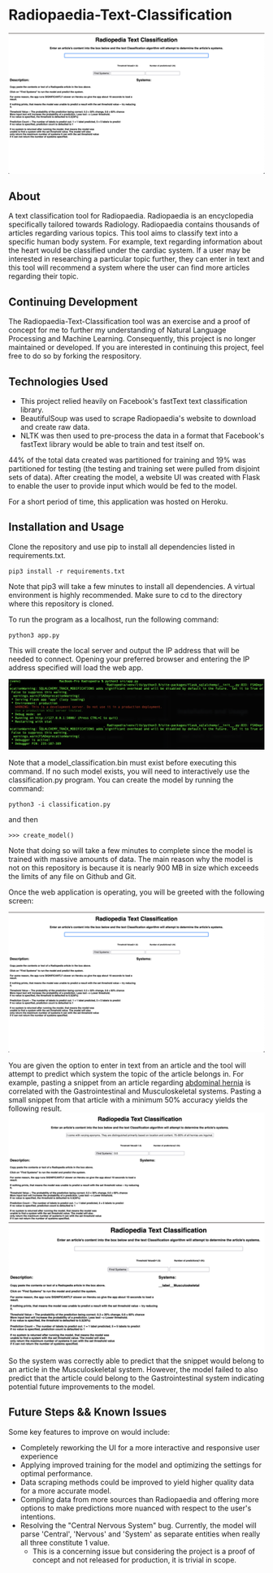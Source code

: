 # Radiopaedia-Text-Classification
![](./img/home.png)
## About
A text classification tool for Radiopaedia. Radiopaedia is an encyclopedia
specifically tailored towards Radiology. Radiopaedia contains thousands of articles
regarding various topics. This tool aims to classify text into a specific human body
system. For example, text regarding information about the heart would be classified
under the cardiac system. If a user may be interested in researching a particular
topic further, they can enter in text and this tool will recommend a system where
the user can find more articles regarding their topic.

## Continuing Development
The Radiopaedia-Text-Classification tool was an exercise and a proof of concept
for me to further my understanding of Natural Language Processing and Machine
Learning. Consequently, this project is no longer maintained or developed. If you
are interested in continuing this project, feel free to do so by forking the respository.

## Technologies Used
* This project relied heavily on Facebook's fastText text classification library.
* BeautifulSoup was used to scrape Radiopaedia's website to download and create raw
data.
* NLTK was then used to pre-process the data in a format that Facebook's fastText
library would be able to train and test itself on.

44% of the total data created was partitioned for training and 19% was partitioned
for testing (the testing and training set were pulled from disjoint sets of data).
After creating the model, a website UI was created with Flask to enable the user to
provide input which would be fed to the model.

For a short period of time, this application was hosted on Heroku.

## Installation and Usage
Clone the repository and use pip to install all dependencies listed in requirements.txt.

    pip3 install -r requirements.txt

Note that pip3 will take a few minutes to install all dependencies. A virtual environment
is highly recommended. Make sure to cd to the directory where this repository is cloned.

To run the program as a localhost, run the following command:

    python3 app.py

This will create the local server and output the IP address that will be needed
to connect. Opening your preferred browser and entering the IP address specified
will load the web app. 

![](./img/app-py-terminal.png)

Note that a model_classification.bin must exist before
executing this command. If no such model exists, you will need to interactively
use the classification.py program. You can create the model by running the command:

    python3 -i classification.py

and then

    >>> create_model()

Note that doing so will take a few minutes to complete since the model is trained
with massive amounts of data. The main reason why the model is not on this
repository is because it is nearly 900 MB in size which exceeds the limits of any file
on Github and Git.


Once the web application is operating, you will be greeted with the following screen:

![](./img/home.png)

You are given the option to enter in text from an article and the tool will attempt
to predict which system the topic of the article belongs in. For example, pasting a
snippet from an article regarding 
[abdominal hernia](https://radiopaedia.org/articles/abdominal-hernia?lang=us)
is correlated with the Gastrointestinal and Musculoskeletal systems. Pasting
a small snippet from that article with a minimum 50% accuracy yields the
following result.
![](./img/settings.png)
![](./img/result.png)
So the system was correctly able to predict that the snippet would belong to an
article in the Musculoskeletal system. However, the model failed to also predict
that the article could belong to the Gastrointestinal system indicating potential
future improvements to the model.

## Future Steps && Known Issues
Some key features to improve on would include:
* Completely reworking the UI for a more interactive and responsive user experience
* Applying improved training for the model and optimizing the settings for optimal 
performance.
* Data scraping methods could be improved to yield higher quality data for a more 
accurate model.
* Compiling data from more sources than Radiopaedia and offering more options to make
predictions more nuanced with respect to the user's intentions.
* Resolving the "Central Nervous System" bug. Currently, the model will parse 'Central',
'Nervous' and 'System' as separate entities when really all three constitute 1 value.
    * This is a concerning issue but considering the project is a proof of concept 
    and not released for production, it is trivial in scope.

